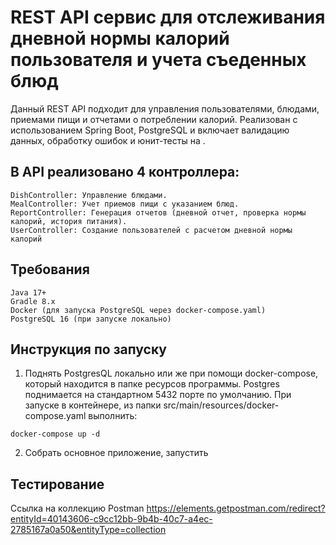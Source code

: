 # REST API сервис для отслеживания дневной нормы калорий пользователя и учета съеденных блюд

Данный REST API подходит для управления пользователями, блюдами, приемами пищи и отчетами о потреблении калорий. Реализован с использованием Spring Boot, PostgreSQL и включает валидацию данных, обработку ошибок и юнит-тесты на .

## В API реализовано 4 контроллера:

    DishController: Управление блюдами.
    MealController: Учет приемов пищи с указанием блюд.
    ReportController: Генерация отчетов (дневной отчет, проверка нормы калорий, история питания).
    UserController: Создание пользователей с расчетом дневной нормы калорий
    
## Требования

    Java 17+
    Gradle 8.x
    Docker (для запуска PostgreSQL через docker-compose.yaml)
    PostgreSQL 16 (при запуске локально)
    
## Инструкция по запуску
1. Поднять PostgresQL локально или же при помощи docker-compose, который находится в папке ресурсов программы. Postgres поднимается на стандартном 5432 порте по умолчанию.
При запуске в контейнере, из папки src/main/resources/docker-compose.yaml выполнить:
``` text
docker-compose up -d
```
2. Собрать основное приложение, запустить

## Тестирование
Ссылка на коллекцию Postman https://elements.getpostman.com/redirect?entityId=40143606-c9cc12bb-9b4b-40c7-a4ec-2785167a0a50&entityType=collection
